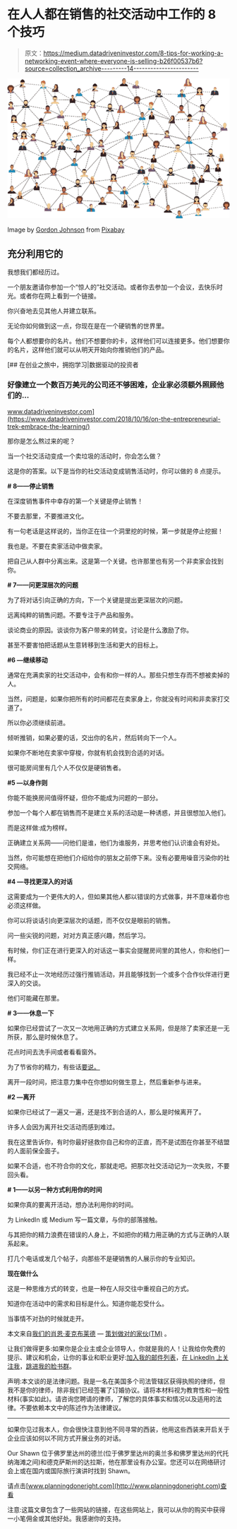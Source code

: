 # 在人人都在销售的社交活动中工作的 8 个技巧

> 原文：<https://medium.datadriveninvestor.com/8-tips-for-working-a-networking-event-where-everyone-is-selling-b26f00537b6?source=collection_archive---------14----------------------->

![](img/1456227b92e0c82ada5ef59002970ff0.png)

Image by [Gordon Johnson](https://pixabay.com/users/GDJ-1086657/?utm_source=link-attribution&utm_medium=referral&utm_campaign=image&utm_content=3846597) from [Pixabay](https://pixabay.com/?utm_source=link-attribution&utm_medium=referral&utm_campaign=image&utm_content=3846597)

## **充分利用它的**

我想我们都经历过。

一个朋友邀请你参加一个“惊人的”社交活动。或者你去参加一个会议，去快乐时光。或者你在网上看到一个链接。

你兴奋地去见其他人并建立联系。

无论你如何做到这一点，你现在是在一个硬销售的世界里。

每个人都想要你的名片。他们不想要你的卡，这样他们可以连接更多。他们想要你的名片，这样他们就可以从明天开始向你推销他们的产品。

[](https://www.datadriveninvestor.com/2018/10/16/on-the-entrepreneurial-trek-embrace-the-learning/) [## 在创业之旅中，拥抱学习|数据驱动的投资者

### 好像建立一个数百万美元的公司还不够困难，企业家必须额外照顾他们的…

www.datadriveninvestor.com](https://www.datadriveninvestor.com/2018/10/16/on-the-entrepreneurial-trek-embrace-the-learning/) 

那你是怎么熬过来的呢？

当一个社交活动变成一个卖垃圾的活动时，你会怎么做？

这是你的答案。以下是当你的社交活动变成销售活动时，你可以做的 8 点提示。

**# 8——停止销售**

在深度销售事件中幸存的第一个关键是停止销售！

不要去那里，不要推进文化。

有一句老话是这样说的，当你正在往一个洞里挖的时候，第一步就是停止挖掘！

我也是。不要在卖家活动中做卖家。

把自己从人群中分离出来。这是第一个关键。也许那里也有另一个非卖家会找到你。

**# 7——问更深层次的问题**

为了将对话引向正确的方向，下一个关键是提出更深层次的问题。

远离纯粹的销售问题。不要专注于产品和服务。

谈论商业的原因。谈谈你为客户带来的转变。讨论是什么激励了你。

甚至不要害怕把话题从生意转移到生活和更大的目标上。

**#6 —继续移动**

通常在充满卖家的社交活动中，会有和你一样的人。那些只想生存而不想被卖掉的人。

当然，问题是，如果你把所有的时间都花在卖家身上，你就没有时间和非卖家打交道了。

所以你必须继续前进。

倾听推销，如果必要的话，交出你的名片，然后转向下一个人。

如果你不断地在卖家中穿梭，你就有机会找到合适的对话。

很可能房间里有几个人不仅仅是硬销售者。

**#5 —以身作则**

你能不能换房间值得怀疑，但你不能成为问题的一部分。

参加一个每个人都在销售而不是建立关系的活动是一种诱惑，并且很想加入他们。

而是这样做:成为榜样。

正确建立关系网——问他们是谁，他们为谁服务，并思考他们认识谁会有好处。

当然，你可能想在把他们介绍给你的朋友之前停下来。没有必要用噪音污染你的社交网络。

**#4 —寻找更深入的对话**

这需要成为一个更伟大的人，但如果其他人都以错误的方式做事，并不意味着你也必须这样做。

你可以将谈话引向更深层次的话题，而不仅仅是眼前的销售。

问一些尖锐的问题，对对方真正感兴趣，然后学习。

有时候，你们正在进行更深入的对话这一事实会提醒房间里的其他人，你和他们一样。

我已经不止一次地经历过强行推销活动，并且能够找到一个或多个合作伙伴进行更深入的交谈。

他们可能藏在那里。

**# 3——休息一下**

如果你已经尝试了一次又一次地用正确的方式建立关系网，但是除了卖家还是一无所获，那么是时候休息了。

花点时间去洗手间或者看看窗外。

为了节省你的精力，有些话[要说。](https://medium.com/future-done-right-tm/how-to-prune-and-maintain-your-network-e3c289a096d3)

离开一段时间，把注意力集中在你想如何做生意上，然后重新参与进来。

**#2 —离开**

如果你已经试了一遍又一遍，还是找不到合适的人，那么是时候离开了。

许多人会因为离开社交活动而感到难过。

我在这里告诉你，有时你最好拯救你自己和你的正直，而不是试图在你甚至不结盟的人面前保全面子。

如果不合适，也不符合你的文化，那就走吧。把那次社交活动记为一次失败，不要回头看。

**# 1——以另一种方式利用你的时间**

如果你真的要离开活动，想办法利用你的时间。

为 LinkedIn 或 Medium 写一篇文章，与你的部落接触。

与其把你的精力浪费在错误的人身上，不如把你的精力用正确的方式与正确的人联系起来。

打几个电话或发几个帖子，向那些不是硬销售的人展示你的专业知识。

**现在做什么**

这是一种思维方式的转变，也是一种在人际交往中重视自己的方式。

知道你在活动中的需求和目标是什么。知道你能忍受什么。

当事情不对劲的时候就走开。

本文来自[我们的肖恩·麦克布莱德](http://medium.com/@mcbrideforbus) — [策划做对的家伙(TM)](http://planningdoneright.com/) 。

让我们做得更多:如果你是企业主或企业领导人，你就是我的人！让我给你免费的提示、建议和机会，让你的事业和职业更好:[加入我的邮件列表](https://mcbrideforbusiness.activehosted.com/f/10)，[在 LinkedIn 上关注我](http://www.linkedin.com/in/rshawnmcbride)，[跳进我的脸书群](https://www.facebook.com/groups/BusinessLeadersWithVision/)。

声明:本文谈的是法律问题。我是一名在美国多个司法管辖区获得执照的律师，但我不是你的律师，除非我们已经签署了订婚协议。请将本材料视为教育性和一般性材料(事实如此)。请咨询您聘请的律师，了解您的具体事实和情况以及适用的法律。不要依赖本文中的陈述作为法律建议。

***

如果你见过我本人，你会很快注意到他不同寻常的西装，他用这些西装来开启关于企业应该如何以不同方式开展业务的对话。

Our Shawn 位于佛罗里达州的德兰(位于佛罗里达州的奥兰多和佛罗里达州的代托纳海滩之间)和德克萨斯州的达拉斯，他在那里设有办公室。您还可以在网络研讨会上或在国内或国际旅行演讲时找到 Shawn。

请点击[www.planningdoneright.com](http://www.planningdoneright.com)查看

注意:这篇文章包含了一些网站的链接，在这些网站上，我可以从你的购买中获得一小笔佣金或其他好处。我感谢你的支持。